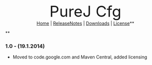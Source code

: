 <p align='center'>
<font size='20'>PureJ Cfg</font><br />
<a href='https://code.google.com/p/purej-cfg/'>Home</a> | <a href='ReleaseNotes.md'>ReleaseNotes</a> | <a href='Downloads.md'>Downloads</a> | <a href='License.md'>License</a>**</p>**


### 1.0 - (19.1.2014) ###
  * Moved to code.google.com and Maven Central, added licensing